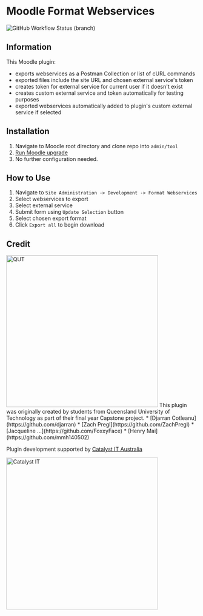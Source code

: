 Moodle Format Webservices
===================
![GitHub Workflow Status (branch)](https://img.shields.io/github/actions/workflow/status/catalyst/moodle-tool_wsformat/ci.yml?branch=main&label=ci)

Information
-----------
This Moodle plugin:
* exports webservices as a Postman Collection or list of cURL commands
* exported files include the site URL and chosen external service's token
* creates token for external service for current user if it doesn't exist
* creates custom external service and token automatically for testing purposes
* exported webservices automatically added to plugin's custom external service if selected

Installation
------------------------------
1. Navigate to Moodle root directory and clone repo into `admin/tool`
2. [Run Moodle upgrade](https://docs.moodle.org/403/en/Installing_plugins)
3. No further configuration needed.

How to Use
------------------------------
1. Navigate to `Site Administration -> Development -> Format Webservices`
2. Select webservices to export
3. Select external service
4. Submit form using `Update Selection` button
5. Select chosen export format
6. Click `Export all` to begin download

Credit
------------------------------
<img alt="QUT" src="https://cms.qut.edu.au/__data/assets/image/0007/871027/QUT_REALWORLD_LOGO_ANCHOR_LEFT_paths2.png" width="400">
This plugin was originally created by students from Queensland University of Technology as part of their final year Capstone project.
* [Djarran Cotleanu](https://github.com/djarran)
* [Zach Pregl](https://github.com/ZachPregl)
* [Jacqueline ...](https://github.com/FoxxyFace)
* [Henry Mai](https://github.com/mmh140502)

Plugin development supported by [Catalyst IT Australia](https://www.catalyst-au.net/)

<img alt="Catalyst IT" src="https://cdn.rawgit.com/catalyst/moodle-auth_saml2/master/pix/catalyst-logo.svg" width="400">






